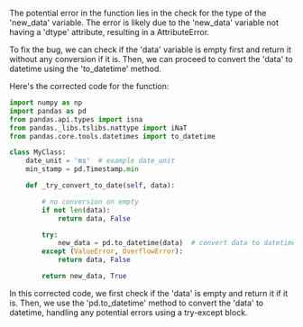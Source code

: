 The potential error in the function lies in the check for the type of the 'new_data' variable. The error is likely due to the 'new_data' variable not having a 'dtype' attribute, resulting in a AttributeError.

To fix the bug, we can check if the 'data' variable is empty first and return it without any conversion if it is. Then, we can proceed to convert the 'data' to datetime using the 'to_datetime' method.

Here's the corrected code for the function:

```python
import numpy as np
import pandas as pd
from pandas.api.types import isna
from pandas._libs.tslibs.nattype import iNaT
from pandas.core.tools.datetimes import to_datetime

class MyClass:
    date_unit = 'ms'  # example date_unit
    min_stamp = pd.Timestamp.min

    def _try_convert_to_date(self, data):

        # no conversion on empty
        if not len(data):
            return data, False

        try:
            new_data = pd.to_datetime(data)  # convert data to datetime
        except (ValueError, OverflowError):
            return data, False

        return new_data, True
```

In this corrected code, we first check if the 'data' is empty and return it if it is. Then, we use the 'pd.to_datetime' method to convert the 'data' to datetime, handling any potential errors using a try-except block.